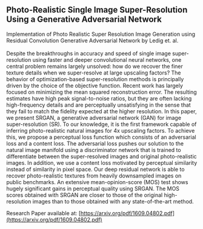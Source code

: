 ## Photo-Realistic Single Image Super-Resolution Using a Generative Adversarial Network
Implementation of Photo Realistic Super Resolution Image Generation using Residual Convolution Generative Adversarial Network by Ledig et. al.<br><br>
Despite the breakthroughs in accuracy and speed of single image super-resolution using faster and deeper convolutional neural networks, one central problem remains largely unsolved: how do we recover the finer texture details when we super-resolve at large upscaling factors? The behavior of optimization-based super-resolution methods is principally driven by the choice of the objective function. Recent work has largely focused on minimizing the mean squared reconstruction error. The resulting estimates have high peak signal-to-noise ratios, but they are often lacking high-frequency details and are perceptually unsatisfying in the sense that they fail to match the fidelity expected at the higher resolution. In this paper, we present SRGAN, a generative adversarial network (GAN) for image super-resolution (SR). To our knowledge, it is the first framework capable of inferring photo-realistic natural images for 4x upscaling factors. To achieve this, we propose a perceptual loss function which consists of an adversarial loss and a content loss. The adversarial loss pushes our solution to the natural image manifold using a discriminator network that is trained to differentiate between the super-resolved images and original photo-realistic images. In addition, we use a content loss motivated by perceptual similarity instead of similarity in pixel space. Our deep residual network is able to recover photo-realistic textures from heavily downsampled images on public benchmarks. An extensive mean-opinion-score (MOS) test shows hugely significant gains in perceptual quality using SRGAN. The MOS scores obtained with SRGAN are closer to those of the original high-resolution images than to those obtained with any state-of-the-art method.

Research Paper available at: [https://arxiv.org/pdf/1609.04802.pdf](https://arxiv.org/pdf/1609.04802.pdf)

